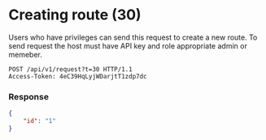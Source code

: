 # Creating route (30)
Users who have privileges can send this request to create a new route. To send request the host must have API key and role appropriate admin or memeber.

````
POST /api/v1/request?t=30 HTTP/1.1
Access-Token: 4eC39HqLyjWDarjtT1zdp7dc
````

### Response
````json
{
    "id": "1"
}
````